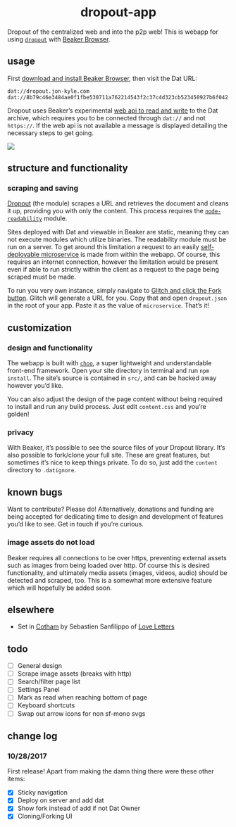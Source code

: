 <h1 align="center">dropout-app</h1>

Dropout of the centralized web and into the p2p web! This is webapp for using [`dropout`](https://github.com/jondashkyle/dropout) with [Beaker Browser](https://beakerbrowser.com).

## usage

First [download and install Beaker Browser](https://beakerbrowser.com/docs/install/), then visit the Dat URL:

```
dat://dropout.jon-kyle.com
dat://8b79c46e3484ae0f1fbe530711a762214543f2c37c4d323cb523450927b6f042
```

Dropout uses Beaker’s experimental [web api to read and write](https://beakerbrowser.com/docs/apis/) to the Dat archive, which requires you to be connected through `dat://` and not `https://`. If the web api is not available a message is displayed detailing the necessary steps to get going.

![](http://drop.jon-kyle.com/modules/dropout-beaker-2.png)

## structure and functionality

### scraping and saving

[Dropout](https://github.com/jondashkyle/dropout) (the module) scrapes a URL and retrieves the document and cleans it up, providing you with only the content. This process requires the [`node-readability`](https://github.com/luin/readability) module.

Sites deployed with Dat and viewable in Beaker are static, meaning they can not execute modules which utilize binaries. The readability module must be run on a server. To get around this limitation a request to an easily [self-deployable microservice](https://github.com/jondashkyle/dropout-service) is made from within the webapp. Of course, this requires an internet connection, however the limitation would be present even if able to run strictly within the client as a request to the page being scraped must be made.

To run you very own instance, simply navigate to [Glitch and click the Fork button](https://glitch.com/edit/#!/melodic-comfort?path=index.js:1:0). Glitch will generate a URL for you. Copy that and open `dropout.json` in the root of your app. Paste it as the value of `microservice`. That’s it!

## customization

### design and functionality

The webapp is built with [`choo`](https://github.com/choojs/choo), a super lightweight and understandable front-end framework. Open your site directory in terminal and run `npm install`. The site’s source is contained in `src/`, and can be hacked away however you’d like.

You can also adjust the design of the page content without being required to install and run any build process. Just edit `content.css` and you’re golden!

### privacy

With Beaker, it’s possible to see the source files of your Dropout library. It’s also possible to fork/clone your full site. These are great features, but sometimes it’s nice to keep things private. To do so, just add the `content` directory to `.datignore`.

## known bugs

Want to contribute? Please do! Alternatively, donations and funding are being accepted for dedicating time to design and development of features you’d like to see. Get in touch if you’re curious.

### image assets do not load

Beaker requires all connections to be over https, preventing external assets such as images from being loaded over http. Of course this is desired functionality, and ultimately media assets (images, videos, audio) should be detected and scraped, too. This is a somewhat more extensive feature which will hopefully be added soon.

## elsewhere

- Set in [Cotham](https://github.com/sebsan/Cotham) by Sebastien Sanfilippo of [Love Letters](http://www.love-letters.be/)

## todo

- [ ] General design
- [ ] Scrape image assets (breaks with http)
- [ ] Search/filter page list
- [ ] Settings Panel
- [ ] Mark as read when reaching bottom of page
- [ ] Keyboard shortcuts
- [ ] Swap out arrow icons for non sf-mono svgs

## change log

### 10/28/2017

First release! Apart from making the damn thing there were these other items:

- [x] Sticky navigation
- [x] Deploy on server and add dat
- [x] Show fork instead of add if not Dat Owner
- [X] Cloning/Forking UI